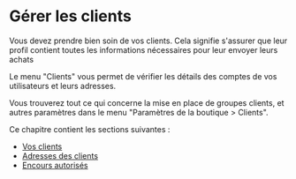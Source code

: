 # Gérer les clients

Vous devez prendre bien soin de vos clients. Cela signifie s'assurer que leur profil contient toutes les informations nécessaires pour leur envoyer leurs achats

Le menu "Clients" vous permet de vérifier les détails des comptes de vos utilisateurs et leurs adresses.

Vous trouverez tout ce qui concerne la mise en place de groupes clients, et autres paramètres dans le menu "Paramètres de la boutique > Clients".

Ce chapitre contient les sections suivantes :

* [Vos clients](vos-clients.md)
* [Adresses des clients](adresses-clients.md)
* [Encours autorisés](encours-autorises.md)
